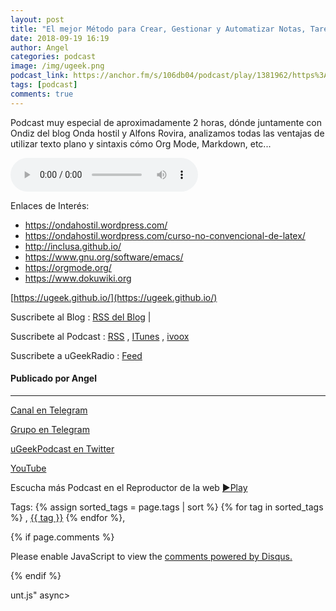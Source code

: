 ```yaml
---
layout: post
title: "El mejor Método para Crear, Gestionar y Automatizar Notas, Tareas, Hojas de cálculo…."
date: 2018-09-19 16:19
author: Angel
categories: podcast
image: /img/ugeek.png
podcast_link: https://anchor.fm/s/106db04/podcast/play/1381962/https%3A%2F%2Fd3ctxlq1ktw2nl.cloudfront.net%2Fstaging%2F2018-8-19%2FEl-mejor-M-todo-para-Crear--Ge-8e54d929930c1.m4a
tags: [podcast]
comments: true
---
```


Podcast muy especial de aproximadamente 2 horas, dónde juntamente con Ondiz del blog Onda hostil y Alfons Rovira, analizamos todas las ventajas de utilizar texto plano y sintaxis cómo Org Mode, Markdown, etc...

<audio controls>
<source src='https://anchor.fm/s/106db04/podcast/play/1381962/https%3A%2F%2Fd3ctxlq1ktw2nl.cloudfront.net%2Fstaging%2F2018-8-19%2FEl-mejor-M-todo-para-Crear--Ge-8e54d929930c1.m4a'>
Your browser does not support the audio element.
</audio>



Enlaces de Interés:
- https://ondahostil.wordpress.com/
- https://ondahostil.wordpress.com/curso-no-convencional-de-latex/
- http://inclusa.github.io/
- https://www.gnu.org/software/emacs/
- https://orgmode.org/
- https://www.dokuwiki.org

[https://ugeek.github.io/](https://ugeek.github.io/)

Suscribete al Blog :  [RSS del Blog](http://feeds.feedburner.com/uGeekBlog) |

Suscribete al Podcast :  [RSS](http://feeds.feedburner.com/ugeek) , [ITunes](https://itunes.apple.com/us/podcast/ugeek/id1201421866?mt=2) , [ivoox](https://www.ivoox.com/podcast-ugeek_sq_f1383493_1.html)

Suscribete a uGeekRadio : [Feed](http://feeds.feedburner.com/uGeekRadio)  
#### Publicado por Angel  	

---  


[Canal en Telegram](https://t.me/uGeek) 

[Grupo en Telegram](https://t.me/uGeekPodcast)  

[uGeekPodcast en Twitter](https://twitter.com/ugeekpodcast)  

[YouTube](https://www.youtube.com/channel/UCVmGqdwOeswJ55IFmsYNlww)  

Escucha más Podcast en el Reproductor de la web [►Play](https://ugeek.github.io/podcasts/)  

Tags: {% assign sorted_tags = page.tags | sort %} {% for tag in sorted_tags %} , <span class="tag"><a href="/tag#{{ tag }}">{{ tag }}</a></span> {% endfor %},  

{% if page.comments %}
<div id="disqus_thread"></div>
<script>

/**
*  RECOMMENDED CONFIGURATION VARIABLES: EDIT AND UNCOMMENT THE SECTION BELOW TO INSERT DYNAMIC VALUES FROM YOUR PLATFORM OR CMS.
*  LEARN WHY DEFINING THESE VARIABLES IS IMPORTANT: https://disqus.com/admin/universalcode/#configuration-variables*/
/*
var disqus_config = function () {
this.page.url = PAGE_URL;  // Replace PAGE_URL with your page's canonical URL variable
this.page.identifier = PAGE_IDENTIFIER; // Replace PAGE_IDENTIFIER with your page's unique identifier variable
};
*/
(function() { // DON'T EDIT BELOW THIS LINE
var d = document, s = d.createElement('script');
s.src = 'https://https-angelbcn-github-io-ugeek.disqus.com/embed.js';
s.setAttribute('data-timestamp', +new Date());
(d.head || d.body).appendChild(s);
})();
</script>
<noscript>Please enable JavaScript to view the <a href="https://disqus.com/?ref_noscript">comments powered by Disqus.</a></noscript>

{% endif %}

<script id="dsq-count-scr" src="//https-angelbcn-github-io-ugeek.disqus.com/count.js" async></script>
unt.js" async></script>